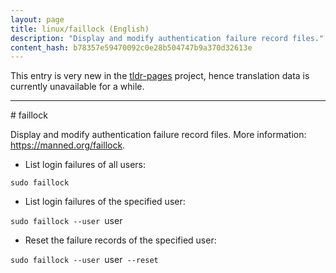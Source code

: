 ```yaml
---
layout: page
title: linux/faillock (English)
description: "Display and modify authentication failure record files."
content_hash: b78357e59470092c0e28b504747b9a370d32613e
---
```


This entry is very new in the [tldr-pages](https://github.com/tldr-pages/tldr) project, hence translation data is currently unavailable for a while.

<hr># faillock

Display and modify authentication failure record files.
More information: <https://manned.org/faillock>.

- List login failures of all users:

`sudo faillock`

- List login failures of the specified user:

`sudo faillock --user `<span class="tldr-var badge badge-pill bg-dark-lm bg-white-dm text-white-lm text-dark-dm font-weight-bold">user</span>

- Reset the failure records of the specified user:

`sudo faillock --user `<span class="tldr-var badge badge-pill bg-dark-lm bg-white-dm text-white-lm text-dark-dm font-weight-bold">user</span>` --reset`

